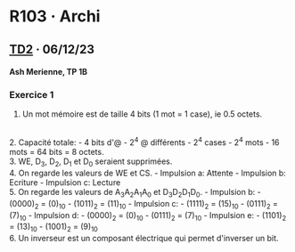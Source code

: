 # R103 · Archi
## [TD2](https://cours.iut-orsay.fr/pluginfile.php/80413/mod_resource/content/4/TD2-M%C3%A9moires-Etudiants.pdf) · 06/12/23
#### Ash Merienne, TP 1B

### Exercice 1
1. Un mot mémoire est de taille 4 bits (1 mot = 1 case), ie  0.5 octets.
<br>
2. Capacité totale:
    - 4 bits d'@
    - 2<sup>4</sup> @ différents
    - 2<sup>4</sup> cases
    - 2<sup>4</sup> mots
    - 16 mots = 64 bits = 8 octets.
<br>
3. WE, D<sub>3</sub>, D<sub>2</sub>, D<sub>1</sub> et D<sub>0</sub> seraient supprimées.
<br>
4. On regarde les valeurs de WE et CS.
   - Impulsion a: Attente 
   - Impulsion b: Ecriture
   - Impulsion c: Lecture
<br>
5. On regarde les valeurs de A<sub>3</sub>A<sub>2</sub>A<sub>1</sub>A<sub>0</sub> et D<sub>3</sub>D<sub>2</sub>D<sub>1</sub>D<sub>0</sub>.
	- Impulsion b:
    	- (0000)<sub>2</sub> = (0)<sub>10</sub>
    	- (1011)<sub>2</sub> = (11)<sub>10</sub>
  	- Impulsion c:
		- (1111)<sub>2</sub> = (15)<sub>10</sub>
		- (0111)<sub>2</sub> = (7)<sub>10</sub>
  	- Impulsion d:
    	- (0000)<sub>2</sub> = (0)<sub>10</sub>
    	- (0111)<sub>2</sub> = (7)<sub>10</sub>
  	- Impulsion e:
    	- (1101)<sub>2</sub> = (13)<sub>10</sub>
    	- (1001)<sub>2</sub> = (9)<sub>10</sub>
<br>
6. Un inverseur est un composant électrique qui permet d'inverser un bit.

